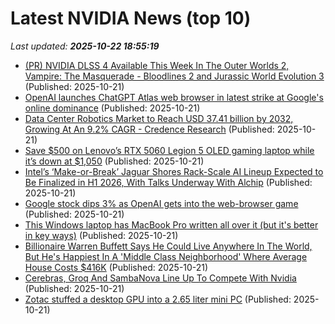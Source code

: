 # Latest NVIDIA News (top 10)
_Last updated: **2025-10-22 18:55:19**_

- [(PR) NVIDIA DLSS 4 Available This Week In The Outer Worlds 2, Vampire: The Masquerade - Bloodlines 2 and Jurassic World Evolution 3](https://www.techpowerup.com/342106/nvidia-dlss-4-available-this-week-in-the-outer-worlds-2-vampire-the-masquerade-bloodlines-2-and-jurassic-world-evolution-3) (Published: 2025-10-21)
- [OpenAI launches ChatGPT Atlas web browser in latest strike at Google's online dominance](https://finance.yahoo.com/news/openai-launches-chatgpt-atlas-web-browser-in-latest-strike-at-googles-online-dominance-183549431.html) (Published: 2025-10-21)
- [Data Center Robotics Market to Reach USD 37.41 billion by 2032, Growing At An 9.2% CAGR - Credence Research](https://www.prnewswire.co.uk/news-releases/data-center-robotics-market-to-reach-usd-37-41-billion-by-2032--growing-at-an-9-2-cagr--credence-research-302590513.html) (Published: 2025-10-21)
- [Save $500 on Lenovo’s RTX 5060 Legion 5 OLED gaming laptop while it’s down at $1,050](http://9to5toys.com/2025/10/21/save-500-on-lenovo-rtx-5060-legion-5-oled-gaming-laptop/) (Published: 2025-10-21)
- [Intel’s ‘Make-or-Break’ Jaguar Shores Rack-Scale AI Lineup Expected to Be Finalized in H1 2026, With Talks Underway With Alchip](https://wccftech.com/intels-jaguar-shores-rack-scale-ai-lineup-expected-to-be-finalized-in-h1-2026/) (Published: 2025-10-21)
- [Google stock dips 3% as OpenAI gets into the web-browser game](https://www.businessinsider.com/chatgpt-atlas-ai-web-browser-openai-google-stock-price-2025-10) (Published: 2025-10-21)
- [This Windows laptop has MacBook Pro written all over it (but it's better in key ways)](https://www.zdnet.com/article/this-windows-laptop-has-macbook-pro-written-all-over-it-but-its-better-in-key-ways/) (Published: 2025-10-21)
- [Billionaire Warren Buffett Says He Could Live Anywhere In The World, But He's Happiest In A 'Middle Class Neighborhood' Where Average House Costs $416K](https://finance.yahoo.com/news/billionaire-warren-buffett-says-could-180128422.html) (Published: 2025-10-21)
- [Cerebras, Groq And SambaNova Line Up To Compete With Nvidia](https://www.forbes.com/sites/karlfreund/2025/10/21/cerebras-groq-and-sambanova-line-up-to-compete-with-nvidia/) (Published: 2025-10-21)
- [Zotac stuffed a desktop GPU into a 2.65 liter mini PC](https://liliputing.com/zotac-stuffed-a-desktop-gpu-into-a-2-65-liter-mini-pc/) (Published: 2025-10-21)

